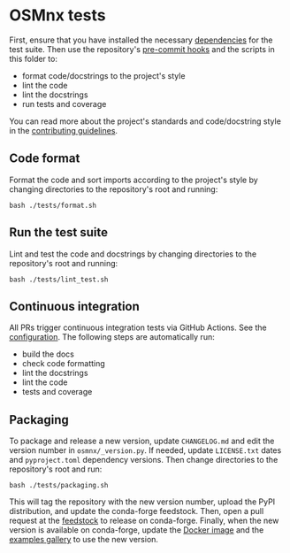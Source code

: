 # OSMnx tests

First, ensure that you have installed the necessary [dependencies](../environments/tests/env-ci.yml) for the test suite. Then use the repository's [pre-commit hooks](../.pre-commit-config.yaml) and the scripts in this folder to:

  - format code/docstrings to the project's style
  - lint the code
  - lint the docstrings
  - run tests and coverage

You can read more about the project's standards and code/docstring style in the [contributing guidelines](../CONTRIBUTING.md).

## Code format

Format the code and sort imports according to the project's style by changing directories to the repository's root and running:

```
bash ./tests/format.sh
```

## Run the test suite

Lint and test the code and docstrings by changing directories to the repository's root and running:

```
bash ./tests/lint_test.sh
```

## Continuous integration

All PRs trigger continuous integration tests via GitHub Actions. See the [configuration](../.github/workflows/ci.yml). The following steps are automatically run:

  - build the docs
  - check code formatting
  - lint the docstrings
  - lint the code
  - tests and coverage

## Packaging

To package and release a new version, update `CHANGELOG.md` and edit the version number in `osmnx/_version.py`. If needed, update `LICENSE.txt` dates and `pyproject.toml` dependency versions. Then change directories to the repository's root and run:

```
bash ./tests/packaging.sh
```

This will tag the repository with the new version number, upload the PyPI distribution, and update the conda-forge feedstock. Then, open a pull request at the [feedstock](https://github.com/conda-forge/osmnx-feedstock) to release on conda-forge. Finally, when the new version is available on conda-forge, update the [Docker image](../environments/docker) and the [examples gallery](https://github.com/gboeing/osmnx-examples) to use the new version.

